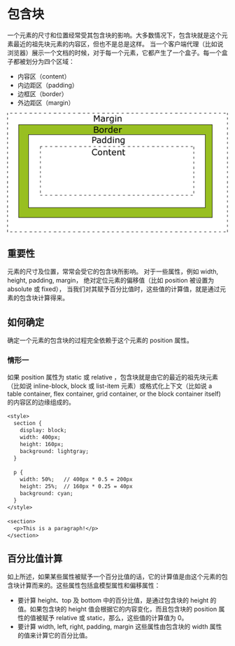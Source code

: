 # 包含块

一个元素的尺寸和位置经常受其包含块的影响。大多数情况下，包含块就是这个元素最近的祖先块元素的内容区，但也不是总是这样。
当一个客户端代理（比如说浏览器）展示一个文档的时候，对于每一个元素，它都产生了一个盒子。每一个盒子都被划分为四个区域：

- 内容区（content）
- 内边距区（padding）
- 边框区（border）
- 外边距区（margin）

![box_model_03](https://raw.githubusercontent.com/Vsnoy/PicGo/main/VuePress/box_model_03.jpg)

## 重要性

元素的尺寸及位置，常常会受它的包含块所影响。
对于一些属性，例如 width, height, padding, margin，
绝对定位元素的偏移值（比如 position 被设置为 absolute 或 fixed），
当我们对其赋予百分比值时，这些值的计算值，就是通过元素的包含块计算得来。

## 如何确定

确定一个元素的包含块的过程完全依赖于这个元素的 position 属性。

### 情形一

如果 position 属性为 static 或 relative ，包含块就是由它的最近的祖先块元素（比如说 inline-block, block 或 list-item 元素）或格式化上下文（比如说 a table container, flex container, grid container, or the block container itself) 的内容区的边缘组成的。

```
<style>
  section {
    display: block;
    width: 400px;
    height: 160px;
    background: lightgray;
  }
  
  p {
    width: 50%;   // 400px * 0.5 = 200px 
    height: 25%;  // 160px * 0.25 = 40px
    background: cyan;
  }
</style>

<section>
  <p>This is a paragraph!</p>
</section>
```

## 百分比值计算

如上所述，如果某些属性被赋予一个百分比值的话，它的计算值是由这个元素的包含块计算而来的。这些属性包括盒模型属性和偏移属性：

- 要计算 height、top 及 bottom 中的百分比值，是通过包含块的 height 的值。如果包含块的 height 值会根据它的内容变化，而且包含块的 position 属性的值被赋予 relative 或 static，那么，这些值的计算值为 0。
- 要计算 width, left, right, padding, margin 这些属性由包含块的 width 属性的值来计算它的百分比值。
